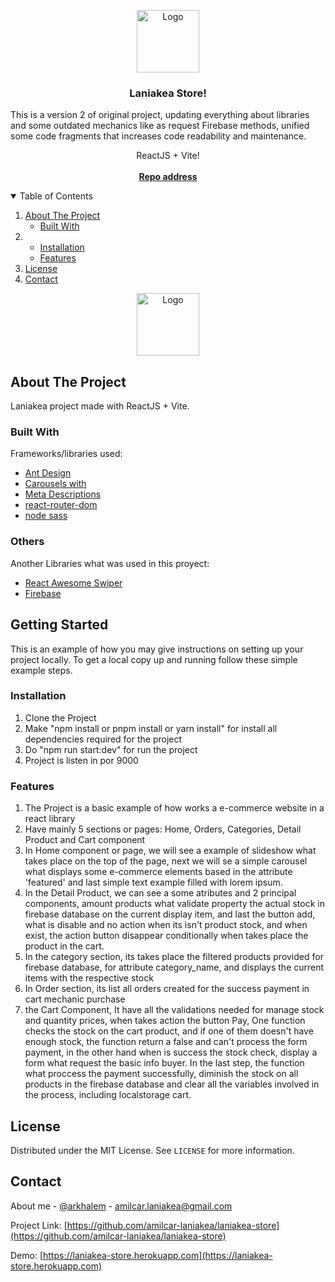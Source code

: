 <p align="center">
  <a href="https://laniakea-store.herokuapp.com">
    <img src="https://firebasestorage.googleapis.com/v0/b/laniakea-coder.appspot.com/o/laniakea-coder%2Fmain-logos%2Fark-store-white.png?alt=media&token=cb0380e4-4649-4308-a662-406a81cad11b" alt="Logo" width="100" height="auto">
  </a>

  <h3 align="center">Laniakea Store!</h3>

  <p>This is a version 2 of original project, updating everything about libraries and some outdated mechanics like as request Firebase methods, unified some code fragments that increases code readability and maintenance.</p>

  <p align="center">
    ReactJS + Vite!
    <br />
    <br />
    <a href="https://github.com/amilcar-laniakea/laniakea-store"><strong>Repo address</strong></a>
  </p>
</p>

<details open="open">
  <summary>Table of Contents</summary>
  <ol>
    <li>
      <a href="#about-the-project">About The Project</a>
      <ul>
        <li><a href="#built-with">Built With</a></li>
      </ul>
    </li>
    <li>
      <ul>
        <li><a href="#installation">Installation</a></li>
         <li><a href="#features">Features</a></li>
      </ul>
    </li>
    <li><a href="#license">License</a></li>
    <li><a href="#contact">Contact</a></li>
  </ol>
</details>

<p align="center">
  <a href="https://laniakea-store.herokuapp.com">
    <img src="https://firebasestorage.googleapis.com/v0/b/laniakea-coder.appspot.com/o/laniakea-coder%2Fmain-logos%2Fark-store.png?alt=media&token=080b14f4-b217-437f-a1f2-ffe04ff46496" alt="Logo" width="100" height="auto">
  </a>
</p>

<!-- ABOUT THE PROJECT -->

## About The Project

Laniakea project made with ReactJS + Vite.

### Built With

Frameworks/libraries used:

- [Ant Design](https://ant.design/)
- [Carousels with](https://www.npmjs.com/package/react-awesome-swiper)
- [Meta Descriptions](https://www.npmjs.com/package/react-helmet)
- [react-router-dom](https://reactrouter.com/web/guides/quick-start)
- [node sass](https://www.npmjs.com/package/node-sass)

### Others

Another Libraries what was used in this proyect:

- [React Awesome Swiper](https://www.npmjs.com/package/react-awesome-swiper)
- [Firebase](https://www.npmjs.com/package/firebase)

## Getting Started

This is an example of how you may give instructions on setting up your project locally. To get a
local copy up and running follow these simple example steps.

### Installation

1. Clone the Project
2. Make "npm install or pnpm install or yarn install" for install all dependencies required for the project
3. Do "npm run start:dev" for run the project
4. Project is listen in por 9000

### Features

1. The Project is a basic example of how works a e-commerce website in a react library
2. Have mainly 5 sections or pages: Home, Orders, Categories, Detail Product and Cart component
3. In Home component or page, we will see a example of slideshow what takes place on the top of the
   page, next we will se a simple carousel what displays some e-commerce elements based in the
   attribute 'featured' and last simple text example filled with lorem ipsum.
4. In the Detail Product, we can see a some atributes and 2 principal components, amount products
   what validate property the actual stock in firebase database on the current display item, and
   last the button add, what is disable and no action when its isn't product stock, and when exist,
   the action button disappear conditionally when takes place the product in the cart.
5. In the category section, its takes place the filtered products provided for firebase database,
   for attribute category_name, and displays the current items with the respective stock
6. In Order section, its list all orders created for the success payment in cart mechanic purchase
7. the Cart Component, It have all the validations needed for manage stock and quantity prices, when
   takes action the button Pay, One function checks the stock on the cart product, and if one of
   them doesn't have enough stock, the function return a false and can't process the form payment,
   in the other hand when is success the stock check, display a form what request the basic info
   buyer. In the last step, the function what proccess the payment successfully, diminish the stock
   on all products in the firebase database and clear all the variables involved in the process,
   including localstorage cart.

<!-- LICENSE -->

## License

Distributed under the MIT License. See `LICENSE` for more information.

<!-- CONTACT -->

## Contact

About me - [@arkhalem](https://twitter.com/ArKhaleM) - amilcar.laniakea@gmail.com

Project Link:
[https://github.com/amilcar-laniakea/laniakea-store](https://github.com/amilcar-laniakea/laniakea-store)

Demo: [https://laniakea-store.herokuapp.com](https://laniakea-store.herokuapp.com)

